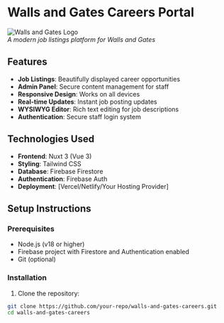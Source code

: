# Walls and Gates Careers Portal

![Walls and Gates Logo](https://placehold.co/600x400?text=Walls+and+Gates)  
*A modern job listings platform for Walls and Gates*

## Features

- **Job Listings**: Beautifully displayed career opportunities
- **Admin Panel**: Secure content management for staff
- **Responsive Design**: Works on all devices
- **Real-time Updates**: Instant job posting updates
- **WYSIWYG Editor**: Rich text editing for job descriptions
- **Authentication**: Secure staff login system

## Technologies Used

- **Frontend**: Nuxt 3 (Vue 3)
- **Styling**: Tailwind CSS
- **Database**: Firebase Firestore
- **Authentication**: Firebase Auth
- **Deployment**: [Vercel/Netlify/Your Hosting Provider]

## Setup Instructions

### Prerequisites

- Node.js (v18 or higher)
- Firebase project with Firestore and Authentication enabled
- Git (optional)

### Installation

1. Clone the repository:

```bash
git clone https://github.com/your-repo/walls-and-gates-careers.git
cd walls-and-gates-careers
```
